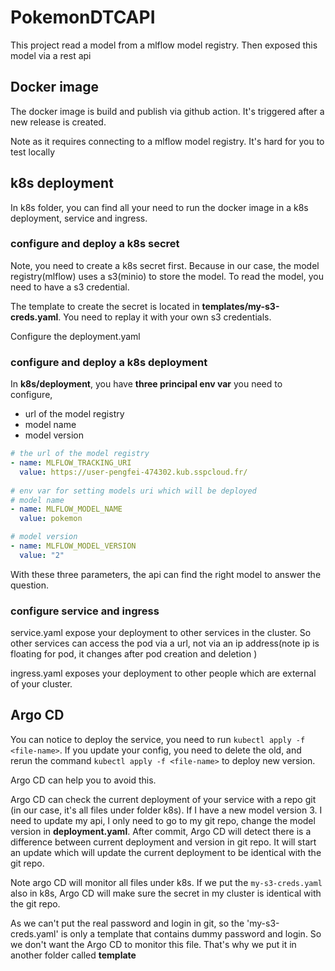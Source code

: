 # PokemonDTCAPI

This project read a model from a mlflow model registry. Then exposed this model via a rest api 

## Docker image

The docker image is build and publish via github action. It's triggered after a new release is created. 

Note as it requires connecting to a mlflow model registry. It's hard for you to test locally

## k8s deployment

In k8s folder, you can find all your need to run the docker image in a k8s deployment, service and ingress.

### configure and deploy a k8s secret
Note, you need to create a k8s secret first. Because in our case, the model registry(mlflow) uses a s3(minio) 
to store the model. To read the model, you need to have a s3 credential. 

The template to create the secret is located in **templates/my-s3-creds.yaml**.
You need to replay it with your own s3 credentials.

Configure the deployment.yaml

### configure and deploy a k8s deployment

In **k8s/deployment**, you have **three principal env var** you need to configure,
- url of the model registry
- model name
- model version
```yaml
# the url of the model registry
- name: MLFLOW_TRACKING_URI
  value: https://user-pengfei-474302.kub.sspcloud.fr/
          
# env var for setting models uri which will be deployed
# model name
- name: MLFLOW_MODEL_NAME
  value: pokemon

# model version
- name: MLFLOW_MODEL_VERSION
  value: "2"
```

With these three parameters, the api can find the right model to answer the question.

### configure service and ingress

service.yaml expose your deployment to other services in the cluster. So other services can access the pod via a url, not
via an ip address(note ip is floating for pod, it changes after pod creation and deletion )

ingress.yaml exposes your deployment to other people which are external of your cluster. 

## Argo CD 

You can notice to deploy the service, you need to run `kubectl apply -f <file-name>`. If you update your config, you need 
to delete the old, and rerun the command `kubectl apply -f <file-name>` to deploy new version. 

Argo CD can help you to avoid this.

Argo CD can check the current deployment of your service with a repo git (in our case, it's all files under folder k8s). 
If I have a new model version 3. I need to update my api, I only need to go to my git repo, change the model version
in **deployment.yaml**. After commit, Argo CD will detect there is a difference between current deployment and version
in git repo. It will start an update which will update the current deployment to be identical with the git repo.


Note argo CD will monitor all files under k8s. If we put the `my-s3-creds.yaml` also in k8s, Argo CD will make sure
the secret in my cluster is identical with the git repo.

As we can't put the real password and login in git, so the 'my-s3-creds.yaml' is only a template that contains dummy
password and login. So we don't want the Argo CD to monitor this file. That's why we put it in another folder called
**template**



